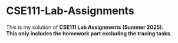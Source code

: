 # CSE111-Lab-Assignments
This is my solution of <b>CSE111 Lab Assignments (Summer 2025)<b>. <br> This only includes the homework part excluding the tracing tasks.
